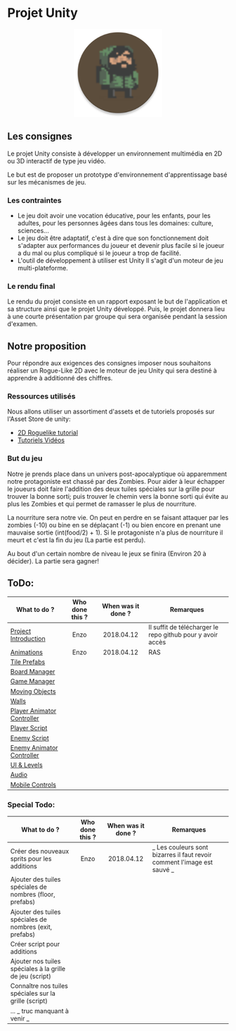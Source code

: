 # Projet Unity

<p align="center"> <img src="Deckstop_icons/icon.png" alt="game_icon" height="200" width="200">
</p>

## Les consignes

Le projet Unity consiste à développer un environnement multimédia en 2D ou 3D interactif de type jeu vidéo.

Le but est de proposer un prototype d'environnement d'apprentissage basé sur les mécanismes de jeu.

### Les contraintes

-   Le jeu doit avoir une vocation éducative, pour les enfants, pour les adultes, pour les personnes âgées dans tous les domaines: culture, sciences...
-   Le jeu doit être adaptatif, c'est à dire que son fonctionnement doit s'adapter aux performances du joueur et devenir plus facile si le joueur a du mal ou plus compliqué si le joueur a trop de facilité.
-   L'outil de développement à utiliser est Unity  Il s'agit d'un moteur de jeu multi-plateforme.

### Le rendu final

Le rendu du projet consiste en un rapport exposant le but de l'application et sa structure ainsi que le projet Unity développé.
Puis, le projet donnera lieu à une courte présentation par groupe qui sera organisée pendant la session d'examen.

## Notre proposition

Pour répondre aux exigences des consignes imposer nous souhaitons réaliser un Rogue-Like 2D avec le moteur de jeu Unity qui sera destiné à apprendre à additionné des chiffres.

### Ressources utilisés

Nous allons utiliser un assortiment d'assets et de tutoriels proposés sur l'Asset Store de unity:

-   [2D Roguelike tutorial](https://unity3d.com/fr/learn/tutorials/s/2d-roguelike-tutorial)
-   [Tutoriels Vidéos](https://www.youtube.com/watch?v=Fdcnt2-Jf4w&list=PLX2vGYjWbI0SKsNH5Rkpxvxr1dPE0Lw8F)

### But du jeu

Notre je prends place dans un univers post-apocalyptique où apparemment notre protagoniste est chassé par des Zombies. Pour aider à leur échapper le joueurs doit faire l'addition des deux tuiles spéciales sur la grille pour trouver la bonne sorti; puis trouver le chemin vers la bonne sorti qui évite au plus les Zombies et qui permet de ramasser le plus de nourriture.

La nourriture sera notre vie. On peut en perdre en se faisant attaquer par les zombies (-10) ou bine en se déplaçant (-1) ou bien encore en prenant une mauvaise sortie (int(food/2) + 1). Si le protagoniste n'a plus de nourriture il meurt et c'est la fin du jeu (La partie est perdu).

Au bout d'un certain nombre de niveau le jeux se finira (Environ 20 à décider). La partie sera gagner!

## ToDo:

| What to do ?                                               | Who done this ? | When was it done ? | Remarques                                                  |
| ---------------------------------------------------------- | :-------------: | :----------------: | ---------------------------------------------------------- |
| [Project Introduction](https://youtu.be/Fdcnt2-Jf4w)       |       Enzo      |     2018.04.12     | Il suffit de télécharger le repo github pour y avoir accès |
| [Animations](https://youtu.be/mmyr2l9dxoU)                 |       Enzo      |     2018.04.12     | RAS                                                        |
| [Tile Prefabs](https://youtu.be/3xqUo--8d0s)               |                 |                    |                                                            |
| [Board Manager](https://youtu.be/bvvaqAbpPjc)              |                 |                    |                                                            |
| [Game Manager](https://youtu.be/7NYXBUWmFvU)               |                 |                    |                                                            |
| [Moving Objects](https://youtu.be/fURWEzpNPL8)             |                 |                    |                                                            |
| [Walls](https://youtu.be/MEA4Qqpcwpg)                      |                 |                    |                                                            |
| [Player Animator Controller](https://youtu.be/iT8TSgPAykI) |                 |                    |                                                            |
| [Player Script](https://youtu.be/zyX3hxtblKY)              |                 |                    |                                                            |
| [Enemy Script](https://youtu.be/C6G8ra9ncwA)               |                 |                    |                                                            |
| [Enemy Animator Controller](https://youtu.be/36D2pACY0XI)  |                 |                    |                                                            |
| [UI & Levels](https://youtu.be/FIa7qxGaRZo)                |                 |                    |                                                            |
| [Audio](https://youtu.be/n7cdYMSlVxA)                      |                 |                    |                                                            |
| [Mobile Controls](https://youtu.be/YaL4JlUwOww)            |                 |                    |                                                            |

### Special Todo:

| What to do ?                                             | Who done this ? | When was it done ? | Remarques                                                               |
| -------------------------------------------------------- | :-------------: | :----------------: | ----------------------------------------------------------------------- |
| Créer des nouveaux sprits pour les additions             |       Enzo      |     2018.04.12     | _ Les couleurs sont bizarres il faut revoir comment l'image est sauvé _ |
| Ajouter des tuiles spéciales de nombres (floor, prefabs) |                 |                    |                                                                         |
| Ajouter des tuiles spéciales de nombres (exit, prefabs)  |                 |                    |                                                                         |
| Créer script pour additions                              |                 |                    |                                                                         |
| Ajouter nos tuiles spéciales à la grille de jeu (script) |                 |                    |                                                                         |
| Connaître nos tuiles spéciales sur la grille (script)    |                 |                    |                                                                         |
| ... _ truc manquant à venir _                            |                 |                    |                                                                         |
